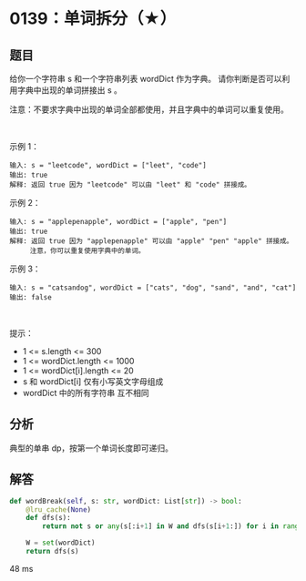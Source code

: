 # 0139：单词拆分（★）


## 题目

给你一个字符串 s 和一个字符串列表 wordDict 作为字典。
请你判断是否可以利用字典中出现的单词拼接出 s 。

注意：不要求字典中出现的单词全部都使用，并且字典中的单词可以重复使用。

 

示例 1：

	输入: s = "leetcode", wordDict = ["leet", "code"]
	输出: true
	解释: 返回 true 因为 "leetcode" 可以由 "leet" 和 "code" 拼接成。

示例 2：

	输入: s = "applepenapple", wordDict = ["apple", "pen"]
	输出: true
	解释: 返回 true 因为 "applepenapple" 可以由 "apple" "pen" "apple" 拼接成。
	     注意，你可以重复使用字典中的单词。

示例 3：

	输入: s = "catsandog", wordDict = ["cats", "dog", "sand", "and", "cat"]
	输出: false
 

提示：
- 1 <= s.length <= 300
- 1 <= wordDict.length <= 1000
- 1 <= wordDict[i].length <= 20
- s 和 wordDict[i] 仅有小写英文字母组成
- wordDict 中的所有字符串 互不相同



## 分析

典型的单串 dp，按第一个单词长度即可递归。

## 解答

```python
def wordBreak(self, s: str, wordDict: List[str]) -> bool:
    @lru_cache(None)
    def dfs(s):
        return not s or any(s[:i+1] in W and dfs(s[i+1:]) for i in range(len(s)))

    W = set(wordDict)
    return dfs(s)
```
48 ms

